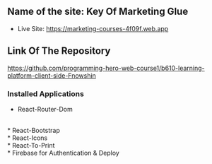 ## Name of the site: Key Of Marketing Glue

* Live Site: https://marketing-courses-4f09f.web.app

## Link Of The Repository 
https://github.com/programming-hero-web-course1/b610-learning-platform-client-side-Fnowshin


### Installed Applications

 * React-Router-Dom
 <br>
 * React-Bootstrap
 <br>
 * React-Icons
 <br>
 * React-To-Print
 <br>
 * Firebase for Authentication & Deploy 


